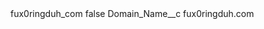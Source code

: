 <?xml version="1.0" encoding="UTF-8"?>
<CustomMetadata xmlns="http://soap.sforce.com/2006/04/metadata" xmlns:xsi="http://www.w3.org/2001/XMLSchema-instance" xmlns:xsd="http://www.w3.org/2001/XMLSchema">
    <label>fux0ringduh_com</label>
    <protected>false</protected>
    <values>
        <field>Domain_Name__c</field>
        <value xsi:type="xsd:string">fux0ringduh.com</value>
    </values>
</CustomMetadata>
